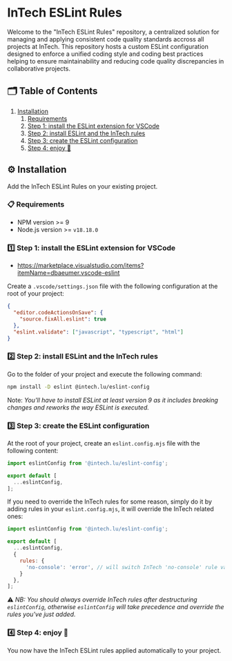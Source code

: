 # InTech ESLint Rules

Welcome to the "InTech ESLint Rules" repository, a centralized solution for managing and applying consistent code quality standards accross all projects at InTech. This repository hosts a custom ESLint configuration designed to enforce a unified coding style and coding best practices helping to ensure maintainability and reducing code quality discrepancies in collaborative projects.

## 🗂️ Table of Contents

1. [Installation](#⚙️-installation)
    1. [Requirements](#📋-requirements)
    2. [Step 1: install the ESLint extension for VSCode](#1️⃣-step-1-install-the-eslint-extension-for-vscode)
    3. [Step 2: install ESLint and the InTech rules](#2️⃣-step-2-install-eslint-and-the-intech-rules)
    4. [Step 3: create the ESLint configuration](#3️⃣-step-3-create-the-eslint-configuration)
    5. [Step 4: enjoy 🎉](#4️⃣-step-4-enjoy-🎉)

## ⚙️ Installation

Add the InTech ESLint Rules on your existing project.

### 📋 Requirements

- NPM version >= 9
- Node.js version >= `v18.18.0`

### 1️⃣ Step 1: install the ESLint extension for VSCode

- <https://marketplace.visualstudio.com/items?itemName=dbaeumer.vscode-eslint>

Create a `.vscode/settings.json` file with the following configuration at the root of your project:

```json
{
  "editor.codeActionsOnSave": {
    "source.fixAll.eslint": true
  },
  "eslint.validate": ["javascript", "typescript", "html"]
}
```

### 2️⃣ Step 2: install ESLint and the InTech rules

Go to the folder of your project and execute the following command:

```bash
npm install -D eslint @intech.lu/eslint-config
```

Note: *You'll have to install ESLint at least version 9 as it includes breaking changes and reworks the way ESLint is executed.*

### 3️⃣ Step 3: create the ESLint configuration

At the root of your project, create an `eslint.config.mjs` file with the following content:

```js
import eslintConfig from '@intech.lu/eslint-config';

export default [ 
  ...eslintConfig,
];
```

If you need to override the InTech rules for some reason, simply do it by adding rules in your `eslint.config.mjs`, it will override the InTech related ones:

```js
import eslintConfig from '@intech.lu/eslint-config';

export default [ 
  ...eslintConfig,
  {
    rules: {
      'no-console': 'error', // will switch InTech 'no-console' rule value from 'warn' to 'error'
    }
  },
];
```

⚠️ *NB: You should always override InTech rules after destructuring `eslintConfig`, otherwise `eslintConfig` will take precedence and override the rules you've just added.*

### 4️⃣ Step 4: enjoy 🎉

You now have the InTech ESLint rules applied automatically to your project.
